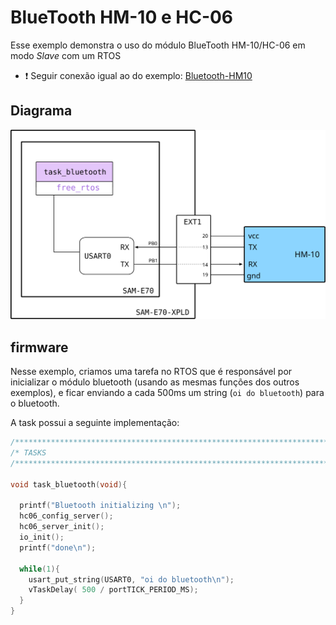 # BlueTooth HM-10 e HC-06

Esse exemplo demonstra o uso do módulo BlueTooth HM-10/HC-06 em modo *Slave* com um RTOS

- :exclamation: Seguir conexão igual ao do exemplo: [Bluetooth-HM10](https://github.com/Insper/SAME70-examples/tree/master/Comunicacao/Bluetooth-HM10)

## Diagrama

![](doc/diagrama.svg)

## firmware

Nesse exemplo, criamos uma tarefa no RTOS que é responsável por inicializar o módulo bluetooth (usando as mesmas funções dos outros exemplos), e ficar enviando a cada 500ms um string (`oi do bluetooth`) para o bluetooth.

A task possui a seguinte implementação:

```c
/************************************************************************/
/* TASKS                                                                */
/************************************************************************/

void task_bluetooth(void){

  printf("Bluetooth initializing \n");
  hc06_config_server();
  hc06_server_init();
  io_init();
  printf("done\n");

  while(1){
    usart_put_string(USART0, "oi do bluetooth\n");
    vTaskDelay( 500 / portTICK_PERIOD_MS);
  }
}
```
